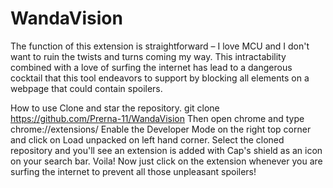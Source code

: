 # WandaVision
The function of this extension is straightforward – I love MCU and I don't want to ruin the twists and turns coming my way. This intractability combined with a love of surfing the internet has lead to a dangerous cocktail that this tool endeavors to support by blocking all elements on a webpage that could contain spoilers.

How to use
Clone and star the repository.
git clone https://github.com/Prerna-11/WandaVision
Then open chrome and type
chrome://extensions/ 
Enable the Developer Mode on the right top corner and click on Load unpacked on left hand corner.
Select the cloned repository and you'll see an extension is added with Cap's shield as an icon on your search bar.
Voila! Now just click on the extension whenever you are surfing the internet to prevent all those unpleasant spoilers!
